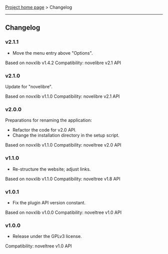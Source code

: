 [Project home page](../) > Changelog

------------------------------------------------------------------------

## Changelog

### v2.1.1

- Move the menu entry above "Options".

Based on novxlib v1.4.2
Compatibility: novelibre v2.1 API

### v2.1.0

Update for "novelibre".

Based on novxlib v1.1.0
Compatibility: novelibre v2.1 API

### v2.0.0

Preparations for renaming the application:
- Refactor the code for v2.0 API.
- Change the installation directory in the setup script.

Based on novxlib v1.1.0
Compatibility: noveltree v2.0 API

### v1.1.0

- Re-structure the website; adjust links.

Based on novxlib v1.1.0
Compatibility: noveltree v1.8 API

### v1.0.1

- Fix the plugin API version constant.

Based on novxlib v1.0.0
Compatibility: noveltree v1.0 API

### v1.0.0

- Release under the GPLv3 license.

Compatibility: noveltree v1.0 API
